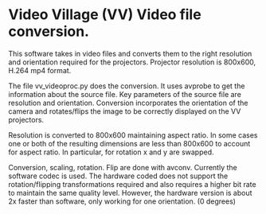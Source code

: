 # Video Village (VV) Video file conversion.  
This software takes in video files and converts them to the right resolution and orientation required for the projectors.  Projector resolution is 800x600, H.264 mp4 format.

The file vv_videoproc.py does the conversion.  It uses avprobe to get the information about the source file.  Key parameters of the source file are resolution and orientation.  Conversion incorporates the orientation of the camera and rotates/flips the image to be correctly displayed on the VV projectors.  

Resolution is converted to 800x600 maintaining aspect ratio.  In some cases one or both of the resulting dimensions are less than 800x600 to account for aspect ratio.  In particular, for rotation x and y are swapped.

Conversion, scaling, rotation. Flip are done with avconv.  Currently the software codec is used.  The hardware coded does not support the rotation/flipping transformations required and also requires a higher bit rate to maintain the same quality level. However, the hardware version is about 2x faster than software, only working for one orientation. (0 degrees)